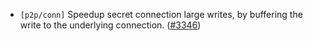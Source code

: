 - `[p2p/conn]` Speedup secret connection large writes, by buffering the write to the underlying connection.
  ([\#3346](https://github.com/depinnetwork/por-consensus/pull/3346))
